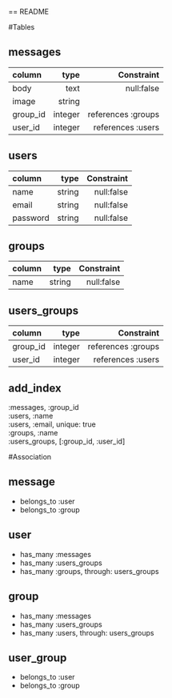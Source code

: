 == README

#Tables
## messages
| column | type | Constraint |
|:---------------| -----------:| -----------:|
| body           |        text | null:false |
| image          |      string |           |
| group_id       |     integer | references :groups |
| user_id        |     integer | references :users |

<!--
t.text :body, null: false
t.string :image
t.references :group, foreign_key: true
t.references :user, foreign_key: true
 -->
## users
| column | type | Constraint |
|:-----------|------------:|------------:|
| name       |      string |              null:false |
| email      |      string |              null:false |
| password   |      string |              null:false |


## groups
| column | type | Constraint |
|:-----------|------------:|------------:|
| name       |      string |  null:false |

## users_groups <!-- 誰がどのグループに属するか -->
| column | type | Constraint |
|:-----------|------------:|------------:|
| group_id       |     integer | references :groups |
| user_id        |     integer | references :users |

## add_index
:messages, :group_id <br>
:users, :name <br>
:users, :email, unique: true <br>
:groups, :name <br>
:users_groups, [:group_id, :user_id] <br>

<!-- 1対多の関係を表すもの -->
#Association
## message
- belongs_to :user
- belongs_to :group

## user
- has_many :messages
- has_many :users_groups
- has_many :groups, through: users_groups

## group
- has_many :messages
- has_many :users_groups
- has_many :users, through: users_groups

## user_group
- belongs_to :user
- belongs_to :group
